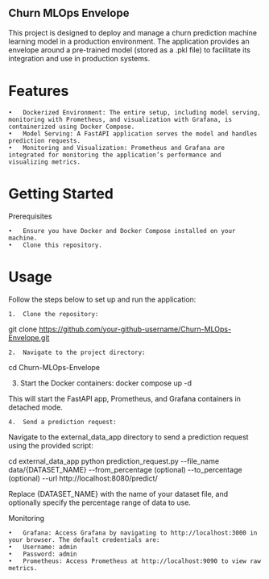 ## Churn MLOps Envelope

This project is designed to deploy and manage a churn prediction machine learning model in a production environment. The application provides an envelope around a pre-trained model (stored as a .pkl file) to facilitate its integration and use in production systems.

# Features

	•	Dockerized Environment: The entire setup, including model serving, monitoring with Prometheus, and visualization with Grafana, is containerized using Docker Compose.
	•	Model Serving: A FastAPI application serves the model and handles prediction requests.
	•	Monitoring and Visualization: Prometheus and Grafana are integrated for monitoring the application’s performance and visualizing metrics.

# Getting Started

Prerequisites

	•	Ensure you have Docker and Docker Compose installed on your machine.
	•	Clone this repository.

# Usage

Follow the steps below to set up and run the application:

	1.	Clone the repository:
 git clone https://github.com/your-github-username/Churn-MLOps-Envelope.git

 	2.	Navigate to the project directory:
  cd Churn-MLOps-Envelope

  3.	Start the Docker containers:
   docker compose up -d

  This will start the FastAPI app, Prometheus, and Grafana containers in detached mode.

	4.	Send a prediction request:
Navigate to the external_data_app directory to send a prediction request using the provided script:

cd external_data_app
python prediction_request.py --file_name data/{DATASET_NAME} --from_percentage (optional) --to_percentage (optional) --url http://localhost:8080/predict/

Replace {DATASET_NAME} with the name of your dataset file, and optionally specify the percentage range of data to use.

Monitoring

	•	Grafana: Access Grafana by navigating to http://localhost:3000 in your browser. The default credentials are:
	•	Username: admin
	•	Password: admin
	•	Prometheus: Access Prometheus at http://localhost:9090 to view raw metrics.


  
